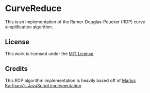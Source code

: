 # CurveReduce

This is an implementation of the Ramer-Douglas-Peucker (RDP) curve simplification algorithm.

## License

This work is licensed under the [MIT License](LICENSE.md).

## Credits

This RDP algorithm implementation is heavily based off of [Marius Karthaus's JavaScript implementation](https://karthaus.nl/rdp/).